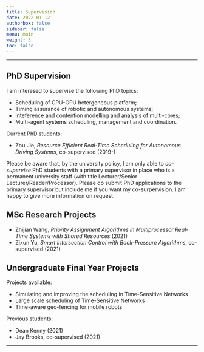 ```yaml
---
title: Supervision
date: 2022-01-12
authorbox: false
sidebar: false
menu: main
weight: 5
toc: false
---
```


---

## PhD Supervision

I am interesed to supervise the following PhD topics:

- Scheduling of CPU-GPU hetergeneous platform;
- Timing assurance of robotic and autonomous systems;
- Inteference and contention modelling and analysis of multi-cores;
- Multi-agent systems scheduling, management and coordination. 

Current PhD students:

- Zou Jie, _Resource Efficient Real-Time Scheduling for Autonomous Driving Systems_, co-supervised (2019-)


Please be aware that, by the university policy, I am only able to _co-supervise_ PhD students with a primary supervisor in place who is a permanent university staff (with title Lecturer/Senior Lecturer/Reader/Processor). Please do submit PhD applications to the primary supervisor but include me if you want my co-surpervision. I am happy to give more information on request.


## MSc Research Projects

- Zhijian Wang, _Priority Assignment Algorithms in Multiprocessor Real-Time Systems with Shared Resources_ (2021)
- Zixun Yu, _Smart Intersection Control with Back-Pressure Algorithms_, co-supervised (2021)


## Undergraduate Final Year Projects

Projects available:

- Simulating and improving the scheduling in Time-Sensitive Networks
- Large scale scheduling of Time-Sensitive Networks
- Time-aware geo-fencing for mobile robots

Previous students:

- Dean Kenny (2021)
- Jay Brooks, co-supervised (2021)


---
